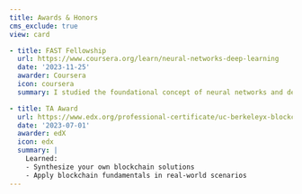 ```yaml
---
title: Awards & Honors
cms_exclude: true
view: card

- title: FAST Fellowship
  url: https://www.coursera.org/learn/neural-networks-deep-learning
  date: '2023-11-25'
  awarder: Coursera
  icon: coursera
  summary: I studied the foundational concept of neural networks and deep learning.

- title: TA Award
  url: https://www.edx.org/professional-certificate/uc-berkeleyx-blockchain-fundamentals
  date: '2023-07-01'
  awarder: edX
  icon: edx
  summary: |
    Learned:
    - Synthesize your own blockchain solutions
    - Apply blockchain fundamentals in real-world scenarios
---
```


